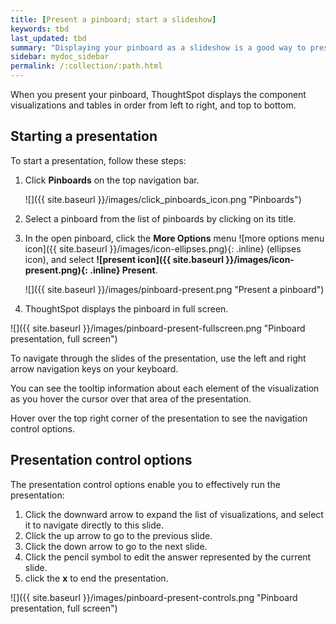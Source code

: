 ```yaml
---
title: [Present a pinboard; start a slideshow]
keywords: tbd
last_updated: tbd
summary: "Displaying your pinboard as a slideshow is a good way to present its contents to others."
sidebar: mydoc_sidebar
permalink: /:collection/:path.html
---
```

When you present your pinboard, ThoughtSpot displays the component visualizations and tables in order from left to right, and top to bottom.

## Starting a presentation ##

To start a presentation, follow these steps:

1. Click **Pinboards** on the top navigation bar.

     ![]({{ site.baseurl }}/images/click_pinboards_icon.png "Pinboards")

2. Select a pinboard from the list of pinboards by clicking on its title.

3. In the open pinboard, click the **More Options** menu ![more options menu icon]({{ site.baseurl }}/images/icon-ellipses.png){: .inline} (ellipses icon), and select **![present icon]({{ site.baseurl }}/images/icon-present.png){: .inline} Present**.

     ![]({{ site.baseurl }}/images/pinboard-present.png "Present a pinboard")

4. ThoughtSpot displays the pinboard in full screen.

![]({{ site.baseurl }}/images/pinboard-present-fullscreen.png "Pinboard presentation, full screen")

  To navigate through the slides of the presentation, use the left and right arrow navigation keys on your keyboard.

  You can see the tooltip information about each element of the visualization as you hover the cursor over that area of the presentation.

  Hover over the top right corner of the presentation to see the navigation control options.

## Presentation control options ##
The presentation control options enable you to effectively run the presentation:
   1. Click the downward arrow to expand the list of visualizations, and select it to navigate directly to this slide.
   2. Click the up arrow to go to the previous slide.
   3. Click the down arrow to go to the next slide.
   4. Click the pencil symbol to edit the answer represented by the current slide.
   5. click the **x** to end the presentation.

![]({{ site.baseurl }}/images/pinboard-present-controls.png "Pinboard presentation, full screen")
